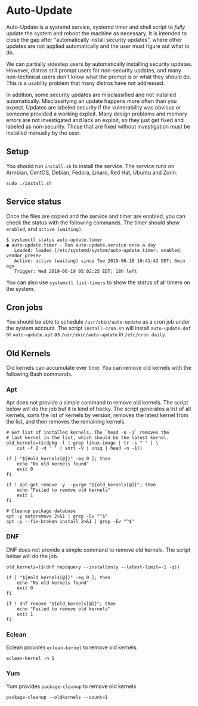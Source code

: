 # Auto-Update

Auto-Update is a systemd service, systemd timer and shell script to *fully* update the system and reboot the machine as necessary. It is intended to close the gap after "automatically install security updates", where other updates are not applied automatically and the user must figure out what to do.

We can partially sidestep users by automatically installing security updates. However, distros still prompt users for non-security updates, and many non-technical users don't know what the prompt is or what they should do. This is a usablity problem that many distros have not addressed.

In addition, some security updates are misclassified and not installed automatically. Misclassifying an update happens more often than you expect. Updates are labeled security if the vulnerability was obvious or someone provided a working exploit. Many design problems and memory errors are not investigated and lack an exploit, so they just get fixed and labeled as non-security. Those that are fixed without investigation must be installed manually by the user.

## Setup

You should run `install.sh` to install the service. The service runs on Armbian, CentOS, Debian, Fedora, Linaro, Red Hat, Ubuntu and Zorin.

```
sudo ./install.sh
```

## Service status

Once the files are copied and the service and timer are enabled, you can check the status with the following commands. The timer should show `enabled`, and `active (waiting)`.

```
$ systemctl status auto-update.timer
● auto-update.timer - Run auto-update.service once a day
   Loaded: loaded (/etc/systemd/system/auto-update.timer; enabled; vendor prese>
   Active: active (waiting) since Tue 2019-06-18 10:41:42 EDT; 6min ago
   Trigger: Wed 2019-06-19 05:02:25 EDT; 18h left
```

You can also use `systemctl list-timers` to show the status of all timers on the system.

## Cron jobs

You should be able to schedule `/usr/sbin/auto-update` as a cron job under the system account. The script `install-cron.sh` will install `auto-update.dnf` or `auto-update.apt` as `/usr/sbin/auto-update` in `/etc/cron.daily`.

## Old Kernels

Old kernels can accumulate over time. You can remove old kernels with the following Bash commands.

### Apt

Apt does not provide a simple command to remove old kernels. The script below will do the job but it is kind of hacky. The script generates a list of all kernels, sorts the list of kernels by version, removes the latest kernel from the list, and then removes the remaining kernels.

```
# Get list of installed kernels. The `head -n -1` removes the
# last kernel in the list, which should be the latest kernel.
old_kernels=($(dpkg -l | grep linux-image | tr -s " " | \
    cut -f 2 -d ' ' | sort -V | uniq | head -n -1))

if [ "${#old_kernels[@]}" -eq 0 ]; then
    echo "No old kernels found"
    exit 0
fi

if ! apt-get remove -y --purge "${old_kernels[@]}"; then
    echo "Failed to remove old kernels"
    exit 1
fi

# Cleanup package database
apt -y autoremove 2>&1 | grep -Ev "^$"
apt -y --fix-broken install 2>&1 | grep -Ev "^$"
```

### DNF

DNF does not provide a simple command to remove old kernels. The script below will do the job.

```
old_kernels=($(dnf repoquery --installonly --latest-limit=-1 -q))

if [ "${#old_kernels[@]}" -eq 0 ]; then
    echo "No old kernels found"
    exit 0
fi

if ! dnf remove "${old_kernels[@]}"; then
    echo "Failed to remove old kernels"
    exit 1
fi
```

### Eclean

Eclean provides `eclean-kernel` to remove old kernels.

```
eclean-kernel -n 1
```

### Yum

Yum provides `package-cleanup` to remove old kernels.

```
package-cleanup --oldkernels --count=1
```
